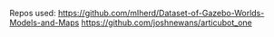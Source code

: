 Repos used:
https://github.com/mlherd/Dataset-of-Gazebo-Worlds-Models-and-Maps
https://github.com/joshnewans/articubot_one